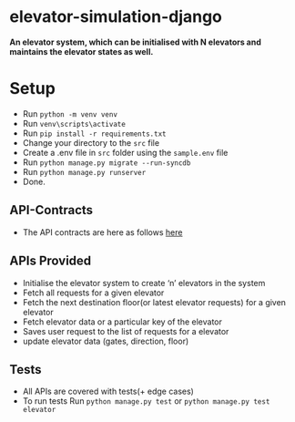 # elevator-simulation-django

**An elevator system, which can be initialised with N elevators and maintains the elevator states as well.**

# Setup

- Run `python -m venv venv`
- Run `venv\scripts\activate`
- Run `pip install -r requirements.txt`
- Change your directory to the `src` file
- Create a .env file in `src` folder using the `sample.env` file
- Run `python manage.py migrate --run-syncdb`
- Run `python manage.py runserver`
- Done.

## API-Contracts

- The API contracts are here as follows [here]()

## APIs Provided

- Initialise the elevator system to create ‘n’ elevators in the system
- Fetch all requests for a given elevator
- Fetch the next destination floor(or latest elevator requests) for a given elevator
- Fetch elevator data or a particular key of the elevator
- Saves user request to the list of requests for a elevator
- update elevator data (gates, direction, floor)

## Tests

- All APIs are covered with tests(+ edge cases)
- To run tests Run `python manage.py test` or `python manage.py test elevator`
